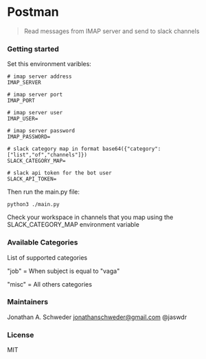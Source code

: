 # Postman

> Read messages from IMAP server and send to slack channels

### Getting started

Set this environment varibles:

```
# imap server address
IMAP_SERVER

# imap server port
IMAP_PORT

# imap server user
IMAP_USER=

# imap server password
IMAP_PASSWORD=

# slack category map in format base64({"category":["list","of","channels"]})
SLACK_CATEGORY_MAP=

# slack api token for the bot user
SLACK_API_TOKEN=
```

Then run the main.py file:

```
python3 ./main.py
```

Check your workspace in channels that you map using the SLACK_CATEGORY_MAP environment variable

### Available Categories

List of supported categories

"job" = When subject is equal to "vaga"

"misc" = All others categories

### Maintainers

Jonathan A. Schweder <jonathanschweder@gmail.com> @jaswdr

### License

MIT
